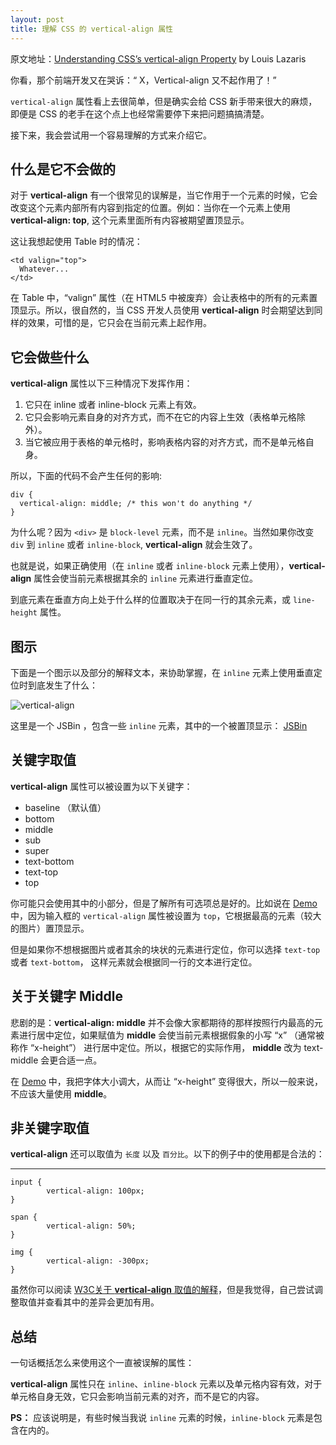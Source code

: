```yaml
---
layout: post
title: 理解 CSS 的 vertical-align 属性
---
```


原文地址：[Understanding CSS’s vertical-align Property](http://www.impressivewebs.com/css-vertical-align/) by Louis Lazaris

你看，那个前端开发又在哭诉：“ X，Vertical-align 又不起作用了！”

`vertical-align` 属性看上去很简单，但是确实会给 CSS 新手带来很大的麻烦，即便是 CSS 的老手在这个点上也经常需要停下来把问题搞搞清楚。

接下来，我会尝试用一个容易理解的方式来介绍它。

## 什么是它不会做的 ##

对于 **vertical-align** 有一个很常见的误解是，当它作用于一个元素的时候，它会改变这个元素内部所有内容到指定的位置。例如：当你在一个元素上使用 **vertical-align: top**, 这个元素里面所有内容被期望置顶显示。

<!-- more -->

这让我想起使用 Table 时的情况：

```
<td valign="top">
  Whatever...
</td>
```

在 Table 中，“valign” 属性（在 HTML5 中被废弃）会让表格中的所有的元素置顶显示。所以，很自然的，当 CSS 开发人员使用 **vertical-align** 时会期望达到同样的效果，可惜的是，它只会在当前元素上起作用。

## 它会做些什么 ##
**vertical-align** 属性以下三种情况下发挥作用：

1. 它只在 inline 或者 inline-block 元素上有效。
2. 它只会影响元素自身的对齐方式，而不在它的内容上生效（表格单元格除外）。
3. 当它被应用于表格的单元格时，影响表格内容的对齐方式，而不是单元格自身。

所以，下面的代码不会产生任何的影响:

```
div {
  vertical-align: middle; /* this won't do anything */
}
```

为什么呢？因为 `<div>` 是 `block-level` 元素，而不是 `inline`。当然如果你改变 `div` 到 `inline` 或者 `inline-block`, **vertical-align** 就会生效了。

也就是说，如果正确使用（在 `inline` 或者 `inline-block` 元素上使用），**vertical-align** 属性会使当前元素根据其余的 `inline` 元素进行垂直定位。

到底元素在垂直方向上处于什么样的位置取决于在同一行的其余元素，或 `line-height` 属性。

## 图示 ##
下面是一个图示以及部分的解释文本，来协助掌握，在 `inline` 元素上使用垂直定位时到底发生了什么：

![vertical-align](http://cdn.impressivewebs.com/2011-12/vertical-align-pic.jpg)

这里是一个 JSBin ，包含一些 `inline` 元素，其中的一个被置顶显示：
[JSBin](http://jsbin.com/isuvob/edit#html,live "Vertical Align")

## 关键字取值 ##

**vertical-align** 属性可以被设置为以下关键字：

- baseline （默认值）
- bottom
- middle
- sub
- super
- text-bottom
- text-top
- top

你可能只会使用其中的小部分，但是了解所有可选项总是好的。比如说在 [Demo](http://jsbin.com/isuvob/edit#html,live "Demo") 中，因为输入框的 `vertical-align` 属性被设置为 `top`，它根据最高的元素（较大的图片）置顶显示。

但是如果你不想根据图片或者其余的块状的元素进行定位，你可以选择 `text-top` 或者 `text-bottom`， 这样元素就会根据同一行的文本进行定位。

## 关于关键字 Middle ##

悲剧的是：**vertical-align: middle** 并不会像大家都期待的那样按照行内最高的元素进行居中定位，如果赋值为 **middle** 会使当前元素根据假象的小写 “x” （通常被称作 “x-height”） 进行居中定位。所以，根据它的实际作用， **middle** 改为 text-middle 会更合适一点。

在 [Demo](http://jsbin.com/apiqog/edit#html,live) 中，我把字体大小调大，从而让 “x-height” 变得很大，所以一般来说，不应该大量使用 **middle**。

## 非关键字取值 ##

 **vertical-align** 还可以取值为 `长度` 以及 `百分比`。以下的例子中的使用都是合法的：

----------

```
input {
        vertical-align: 100px;
}

span {
        vertical-align: 50%;
}

img {
        vertical-align: -300px;
}
```

虽然你可以阅读 [W3C关于 **vertical-align** 取值的解释](http://www.w3.org/TR/CSS21/visudet.html#propdef-vertical-align "W3C关于 **vertical-align** 取值的解释")，但是我觉得，自己尝试调整取值并查看其中的差异会更加有用。

## 总结 ##
一句话概括怎么来使用这个一直被误解的属性：

**vertical-align** 属性只在 `inline`、`inline-block` 元素以及单元格内容有效，对于单元格自身无效，它只会影响当前元素的对齐，而不是它的内容。

**PS：** 应该说明是，有些时候当我说 `inline` 元素的时候，`inline-block` 元素是包含在内的。


